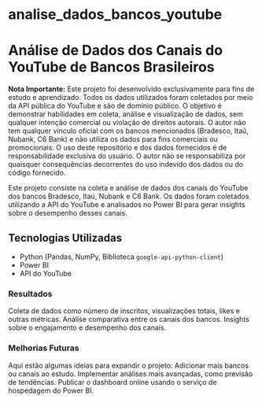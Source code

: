 # analise_dados_bancos_youtube

# Análise de Dados dos Canais do YouTube de Bancos Brasileiros

**Nota Importante:** Este projeto foi desenvolvido exclusivamente para fins de estudo e aprendizado. Todos os dados utilizados foram coletados por meio da API pública do YouTube e são de domínio público. O objetivo é demonstrar habilidades em coleta, análise e visualização de dados, sem qualquer intenção comercial ou violação de direitos autorais. O autor não tem qualquer vínculo oficial com os bancos mencionados (Bradesco, Itaú, Nubank, C6 Bank) e não utiliza os dados para fins comerciais ou promocionais. O uso deste repositório e dos dados fornecidos é de responsabilidade exclusiva do usuário. O autor não se responsabiliza por quaisquer consequências decorrentes do uso indevido dos dados ou do código fornecido.

Este projeto consiste na coleta e análise de dados dos canais do YouTube dos bancos Bradesco, Itaú, Nubank e C6 Bank. Os dados foram coletados utilizando a API do YouTube e analisados no Power BI para gerar insights sobre o desempenho desses canais. 

## Tecnologias Utilizadas

- Python (Pandas, NumPy, Biblioteca `google-api-python-client`)
- Power BI
- API do YouTube

### Resultados
Coleta de dados como número de inscritos, visualizações totais, likes e outras métricas.
Análise comparativa entre os canais dos bancos.
Insights sobre o engajamento e desempenho dos canais.

### Melhorias Futuras
Aqui estão algumas ideias para expandir o projeto:
Adicionar mais bancos ou canais ao estudo.
Implementar análises mais avançadas, como previsão de tendências.
Publicar o dashboard online usando o serviço de hospedagem do Power BI.

